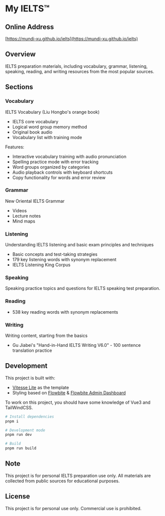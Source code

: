 # My IELTS™

## Online Address
[https://mundi-xu.github.io/ielts](https://mundi-xu.github.io/ielts)

## Overview
IELTS preparation materials, including vocabulary, grammar, listening, speaking, reading, and writing resources from the most popular sources.

## Sections

### Vocabulary
IELTS Vocabulary (Liu Hongbo's orange book)

- IELTS core vocabulary
- Logical word group memory method
- Original book audio
- Vocabulary list with training mode

Features:
- Interactive vocabulary training with audio pronunciation
- Spelling practice mode with error tracking
- Word groups organized by categories
- Audio playback controls with keyboard shortcuts
- Copy functionality for words and error review

### Grammar
New Oriental IELTS Grammar

- Videos
- Lecture notes
- Mind maps

### Listening
Understanding IELTS listening and basic exam principles and techniques

- Basic concepts and test-taking strategies
- 179 key listening words with synonym replacement
- IELTS Listening King Corpus

### Speaking
Speaking practice topics and questions for IELTS speaking test preparation.

### Reading
- 538 key reading words with synonym replacements

### Writing
Writing content, starting from the basics

- Gu Jiabei's "Hand-in-Hand IELTS Writing V6.0" - 100 sentence translation practice

## Development
This project is built with:

- [Vitesse Lite](https://github.com/antfu/vitesse-lite) as the template
- Styling based on [Flowbite](https://github.com/themesberg/flowbite) & [Flowbite Admin Dashboard](https://flowbite-admin-dashboard.vercel.app)

To work on this project, you should have some knowledge of Vue3 and TailWindCSS.

```bash
# Install dependencies
pnpm i

# Development mode
pnpm run dev

# Build
pnpm run build
```

## Note
This project is for personal IELTS preparation use only. All materials are collected from public sources for educational purposes.

## License
This project is for personal use only. Commercial use is prohibited.
